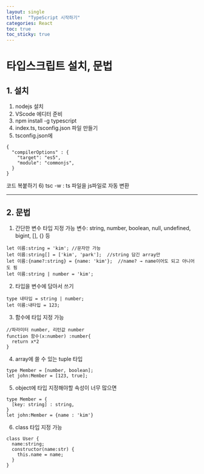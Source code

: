 ```yaml
---
layout: single
title:  "TypeScript 시작하기"
categories: React
toc: true
toc_sticky: true
---
```


# 타입스크립트 설치, 문법

## 1. 설치
1) nodejs 설치
2) VScode 에디터 준비
3) npm install -g typescript
4) index.ts, tsconfig.json 파일 만들기
5) tsconfig.json에
```tsx
{   
  "compilerOptions" : {     
    "target": "es5",     
    "module": "commonjs",  
  } 
}
```
코드 복붙하기
6) tsc -w : ts 파일을 js파일로 자동 변환

---

## 2. 문법
1) 간단한 변수 타입 지정 가능
변수: string, number, boolean, null, undefined, bigint, [], {} 등

```tsx
let 이름:string = 'kim'; //문자만 가능
let 이름:string[] = ['kim', 'park'];  //string 담긴 array만
let 이름:{name?:string} = {name: 'kim'};  //name? → name이어도 되고 아니어도 됨
let 이름:string | number = 'kim';
```

2) 타입을 변수에 담아서 쓰기

```tsx
type 내타입 = string | number;
let 이름:내타입 = 123;
```

3) 함수에 타입 지정 가능

```tsx
//파라미터 number, 리턴값 number
function 함수(x:number) :number{
  return x*2
}
```

4) array에 쓸 수 있는 tuple 타입
```tsx
type Member = [number, boolean];
let john:Member = [123, true];
```

5) object에 타입 지정해야할 속성이 너무 많으면
```tsx
type Member = {
  [key: string] : string,
}
let john:Member = {name : 'kim'}
```

6) class 타입 지정 가능
```tsx
class User {
  name:string;
  constructor(name:str) {
    this.name = name;
  }
}
```